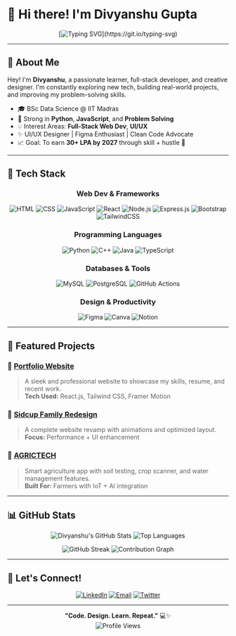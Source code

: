 # 👋 Hi there! I'm Divyanshu Gupta

<div align="center">
  
  [![Typing SVG](https://readme-typing-svg.herokuapp.com?font=Fira+Code&weight=500&size=24&pause=1000&color=F97316&center=true&vCenter=true&random=false&width=700&lines=Full-Stack+Developer+%7C+Cloud+%7C+UI%2FUX+Designer;Passionate+about+Tech+%26+Problem+Solving;Exploring+AI%2C+DevOps+%26+Product+Design;Let's+Build+Something+Awesome+Together!)](https://git.io/typing-svg)
  
</div>

---

## 🚀 About Me

Hey! I'm **Divyanshu**, a passionate learner, full-stack developer, and creative designer. I'm constantly exploring new tech, building real-world projects, and improving my problem-solving skills.

- 🎓 BSc Data Science @ IIT Madras 
- 🧠 Strong in **Python**, **JavaScript**, and **Problem Solving**
- 💡 Interest Areas: **Full-Stack Web Dev**, **UI/UX**
- ✨ UI/UX Designer | Figma Enthusiast | Clean Code Advocate
- 📈 Goal: To earn **30+ LPA by 2027** through skill + hustle 🚀

---

## 🧰 Tech Stack

<div align="center">

### Web Dev & Frameworks  
![HTML](https://img.shields.io/badge/HTML-E34F26?style=for-the-badge&logo=html5&logoColor=white)
![CSS](https://img.shields.io/badge/CSS-1572B6?style=for-the-badge&logo=css3&logoColor=white)
![JavaScript](https://img.shields.io/badge/JavaScript-F7DF1E?style=for-the-badge&logo=javascript&logoColor=black)
![React](https://img.shields.io/badge/React-20232A?style=for-the-badge&logo=react&logoColor=61DAFB)
![Node.js](https://img.shields.io/badge/Node.js-339933?style=for-the-badge&logo=nodedotjs&logoColor=white)
![Express.js](https://img.shields.io/badge/Express-000000?style=for-the-badge&logo=express&logoColor=white)
![Bootstrap](https://img.shields.io/badge/Bootstrap-7026B9?style=for-the-badge&logo=bootstrap&logoColor=white)
![TailwindCSS](https://img.shields.io/badge/Tailwind-38B2AC?style=for-the-badge&logo=tailwind-css&logoColor=white)

### Programming Languages  
![Python](https://img.shields.io/badge/Python-3776AB?style=for-the-badge&logo=python&logoColor=white)
![C++](https://img.shields.io/badge/C++-00599C?style=for-the-badge&logo=c%2B%2B&logoColor=white)
![Java](https://img.shields.io/badge/Java-ED8B00?style=for-the-badge&logo=openjdk&logoColor=white)
![TypeScript](https://img.shields.io/badge/TypeScript-007ACC?style=for-the-badge&logo=typescript&logoColor=white)

### Databases & Tools  
![MySQL](https://img.shields.io/badge/MySQL-00758F?style=for-the-badge&logo=mysql&logoColor=white)
![PostgreSQL](https://img.shields.io/badge/PostgreSQL-4169E1?style=for-the-badge&logo=postgresql&logoColor=white)
![GitHub Actions](https://img.shields.io/badge/GitHub_Actions-2088FF?style=for-the-badge&logo=githubactions&logoColor=white)

### Design & Productivity  
![Figma](https://img.shields.io/badge/Figma-F24E1E?style=for-the-badge&logo=figma&logoColor=white)
![Canva](https://img.shields.io/badge/Canva-00C4CC?style=for-the-badge&logo=canva&logoColor=white)
![Notion](https://img.shields.io/badge/Notion-000000?style=for-the-badge&logo=notion&logoColor=white)

</div>

---

## 🌟 Featured Projects

### 🔗 [Portfolio Website](https://itsdg.vercel.app/)
> A sleek and professional website to showcase my skills, resume, and recent work.  
**Tech Used:** React.js, Tailwind CSS, Framer Motion

### 🎯 [Sidcup Family Redesign](https://sidcupfamily.vercel.app/)
> A complete website revamp with animations and optimized layout.  
**Focus:** Performance + UI enhancement

### 🌾 [AGRICTECH](https://shorturl.at/jaBxw)
> Smart agriculture app with soil testing, crop scanner, and water management features.  
**Built For:** Farmers with IoT + AI integration

---

## 📊 GitHub Stats

<div align="center">

![Divyanshu's GitHub Stats](https://github-readme-stats.vercel.app/api?username=Divyanshu6928&show_icons=true&theme=github_dark&count_private=true&hide_border=true)
![Top Languages](https://github-readme-stats.vercel.app/api/top-langs/?username=Divyanshu6928&layout=compact&theme=github_dark&hide_border=true)
  
<img src="https://streak-stats.demolab.com?user=Divyanshu6928&theme=github-dark-blue&hide_border=true&border_radius=10" alt="GitHub Streak"/>
  
<img src="https://github-readme-activity-graph.vercel.app/graph?username=Divyanshu6928&theme=github-compact&hide_border=true&area=true&radius=16" alt="Contribution Graph"/>

</div>

---

## 💬 Let's Connect!

<div align="center">

[![LinkedIn](https://img.shields.io/badge/LinkedIn-Divyanshu_Gupta-0A66C2?style=for-the-badge&logo=linkedin&logoColor=white)](https://www.linkedin.com/in/divyanshugupta/)
[![Email](https://img.shields.io/badge/Gmail-lyricalv15@gmail.com-D14836?style=for-the-badge&logo=gmail&logoColor=white)](mailto:lyricalv15@gmail.com)
[![Twitter](https://img.shields.io/badge/Twitter-Divyanshu6928-1DA1F2?style=for-the-badge&logo=twitter&logoColor=white)](https://twitter.com/Divyanshu6928)

</div>

---

<div align="center">

**"Code. Design. Learn. Repeat."** 💻✨  
![Profile Views](https://komarev.com/ghpvc/?username=Divyanshu6928&color=F97316&style=for-the-badge)

</div>
